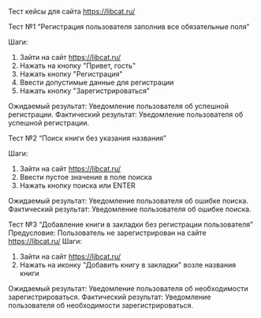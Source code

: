 Тест кейсы для сайта https://libcat.ru/

Тест №1 “Регистрация пользователя заполнив все обязательные поля”

Шаги:

1. Зайти на сайт https://libcat.ru/
2. Нажать на кнопку "Привет, гость"
3. Нажать кнопку "Регистрация"
4. Ввести допустимые данные для регистрации
5. Нажать кнопку "Зарегистрироваться"

Ожидаемый результат: Уведомление пользователя об успешной регистрации.
Фактический результат: Уведомление пользователя об успешной регистрации.

Тест №2 “Поиск книги без указания названия”

Шаги:

1. Зайти на сайт https://libcat.ru/
2. Ввести пустое значение в поле поиска
3. Нажать кнопку поиска или ENTER

Ожидаемый результат: Уведомление пользователя об ошибке поиска.
Фактический результат: Уведомление пользователя об ошибке поиска.

Тест №3 “Добавление книги в закладки без регистрации пользователя”
Предусловие: Пользователь не зарегистрирован на сайте https://libcat.ru/
Шаги:
1. Зайти на сайт https://libcat.ru/
2. Нажать на иконку "Добавить книгу в закладки" возле названия книги

Ожидаемый результат: Уведомление пользователя об необходимости зарегистрироваться.
Фактический результат: Уведомление пользователя об необходимости зарегистрироваться.
